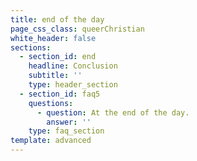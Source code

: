 ```yaml
---
title: end of the day
page_css_class: queerChristian
white_header: false
sections:
  - section_id: end
    headline: Conclusion
    subtitle: ''
    type: header_section
  - section_id: faq5
    questions:
      - question: At the end of the day.
        answer: ''
    type: faq_section
template: advanced
---
```

